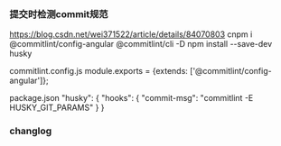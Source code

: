 ### 提交时检测commit规范
https://blog.csdn.net/wei371522/article/details/84070803
cnpm i @commitlint/config-angular @commitlint/cli -D
npm install --save-dev husky

commitlint.config.js
module.exports = {extends: ['@commitlint/config-angular']};

package.json
 "husky": {
    "hooks": {
      "commit-msg": "commitlint -E HUSKY_GIT_PARAMS"
    }
  }

### changlog